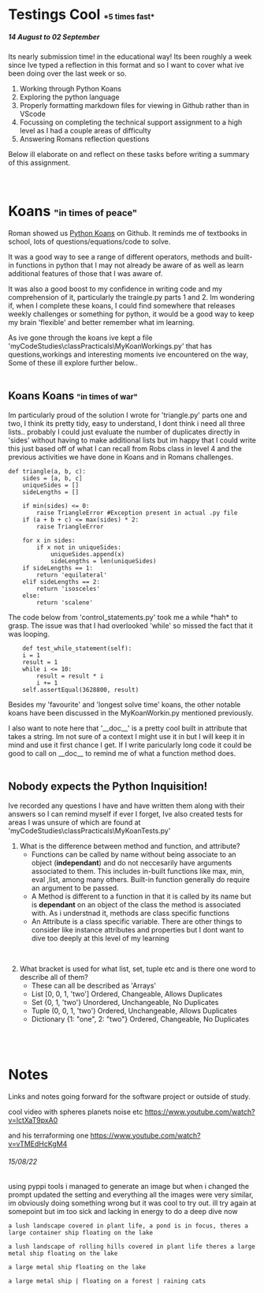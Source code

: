 <!-- keywords -->

# Testings Cool <span style="font-size:15px">\*5 times fast* </span>
##### 14 August to 02 September
Its nearly submission time! in the educational way!
Its been roughly a week since Ive typed a reflection in this format and so I want to cover what ive been doing over the last week or so.


1. Working through Python Koans
2. Exploring the python language
3. Properly formatting markdown files for viewing in Github rather than in VScode
4. Focussing on completing the technical support assignment to a high level as I had a couple areas of difficulty
5. Answering Romans reflection questions

Below ill elaborate on and reflect on these tasks before writing a summary of this assignment.
<br>
<br>
<br>
# Koans <span style="font-size:18px"> "in times of peace"</span>
Roman showed us [Python Koans](https://github.com/gregmalcolm/python_koans) on Github. It reminds me of textbooks in school, lots of questions/equations/code to solve. 

It was a good way to see a range of different operators, methods and built-in functions in python that I may not already be aware of as well as learn additional features of those that I was aware of. 

It was also a good boost to my confidence in writing code and my comprehension of it, particularly the traingle.py parts 1 and 2. Im wondering if, when I complete these koans, I could find somewhere that releases weekly challenges or something for python, it would be a good way to keep my brain 'flexible' and better remember what im learning.

As ive gone through the koans ive kept a file 'myCodeStudies\classPracticals\MyKoanWorkings.py' that has questions,workings and interesting moments ive encountered on the way, Some of these ill explore further below..
<br>
<br>
## Koans Koans <span style="font-size:15px"> "in times of war"</span>
Im particularly proud of the solution I wrote for 'triangle.py' parts one and two, I think its pretty tidy, easy to understand, I dont think i need all three lists.. probably I could just evaluate the number of duplicates directly in 'sides' without having to make additional lists but im happy that I could write this just based off of what I can recall from Robs class in level 4 and the previous activities we have done in Koans and in Romans challenges.

    def triangle(a, b, c):
        sides = [a, b, c]
        uniqueSides = []
        sideLengths = []

        if min(sides) <= 0:
            raise TriangleError #Exception present in actual .py file
        if (a + b + c) <= max(sides) * 2:
            raise TriangleError 
        
        for x in sides:
            if x not in uniqueSides:
                uniqueSides.append(x)
                sideLengths = len(uniqueSides)
        if sideLengths == 1:
            return 'equilateral'
        elif sideLengths == 2:
            return 'isosceles'
        else:
            return 'scalene'

The code below from 'control_statements.py' took me a while \*hah* to grasp. The issue was that I had overlooked 'while' so missed the fact that it was looping.

        def test_while_statement(self):
        i = 1
        result = 1
        while i <= 10:
            result = result * i
            i += 1
        self.assertEqual(3628800, result)

Besides my 'favourite' and 'longest solve time' koans, the other notable koans have been discussed in the MyKoanWorkin.py mentioned previously.

I also want to note here that '\_\_doc__' is a pretty cool built in attribute that takes a string. Im not sure of a context I might use it in but I will keep it in mind and use it first chance I get. If I write paricularly long code it could be good to call on \_\_doc__ to remind me of what a function method does.
<br>
<br>

## Nobody expects the Python Inquisition!
Ive recorded any questions I have and have written them along with their answers so I can remind myself if ever I forget, Ive also created tests for areas I was unsure of which are found at 'myCodeStudies\classPracticals\MyKoanTests.py'

1. What is the difference between method and function, and attribute?
    - Functions can be called by name without being associate to an object (**independant**) and do not neccesarily have arguments associated to them. This includes in-built functions like max, min, eval ,list, among many others. Built-in function generally do require an argument to be passed.
    - A Method is different to a function in that it is called by its name but is **dependant** on an object of the class the method is associated with. As i understnad it, methods are class specific functions
    - An Attribute is a class specific variable. There are other things to consider like instance attributes and properties but I dont want to dive too deeply at this level of my learning

<br>

2. What bracket is used for what list, set, tuple etc and is there one word to describe all of them?
    - These can all be described as 'Arrays'
    - List [0, 0, 1, 'two'] Ordered, Changeable, Allows Duplicates
    - Set {0, 1, 'two'} Unordered, Unchangeable, No Duplicates
    - Tuple (0, 0, 1, 'two') Ordered, Unchangeable, Allows Duplicates
    - Dictionary {1: "one", 2: "two"} Ordered, Changeable, No Duplicates

<br>
<br>

# Notes
Links and notes going forward for the software project or outside of study.

cool video with spheres planets noise etc
https://www.youtube.com/watch?v=lctXaT9pxA0

and his terraforming one
https://www.youtube.com/watch?v=vTMEdHcKgM4

###### 15/08/22
using pyppi tools i managed to generate an image but when i changed the prompt updated the setting and everything all the images were very similar, im obviously doing something wrong but it was cool to try out. ill try again at somepoint but im too sick and lacking in energy to do a deep dive now

    a lush landscape covered in plant life, a pond is in focus, theres a large container ship floating on the lake

    a lush landscape of rolling hills covered in plant life theres a large metal ship floating on the lake

    a large metal ship floating on the lake

    a large metal ship | floating on a forest | raining cats